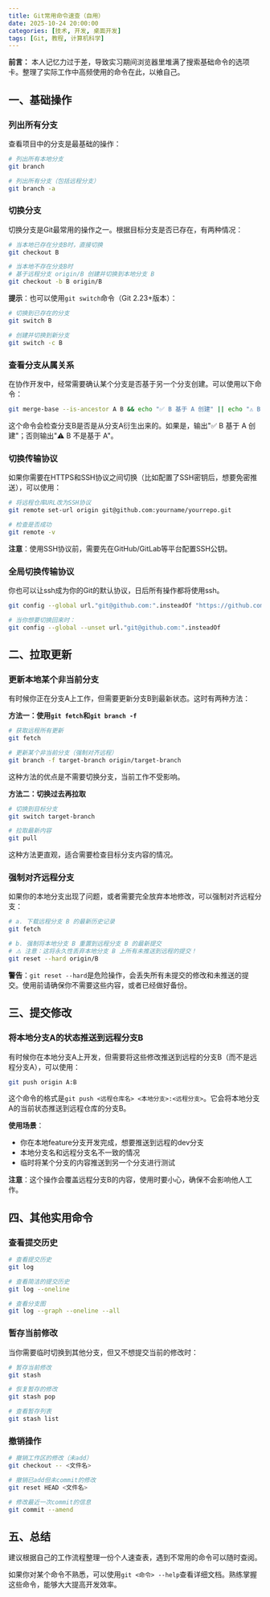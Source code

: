 ```yaml
---
title: Git常用命令速查（自用）
date: 2025-10-24 20:00:00
categories: [技术, 开发, 桌面开发]
tags: [Git, 教程, 计算机科学]
---
```


**前言：** 本人记忆力过于差，导致实习期间浏览器里堆满了搜索基础命令的选项卡。整理了实际工作中高频使用的命令在此，以飨自己。

<!--more-->

## 一、基础操作

### <b>列出所有分支</b>

查看项目中的分支是最基础的操作：

```sh
# 列出所有本地分支
git branch

# 列出所有分支（包括远程分支）
git branch -a
```

### <b>切换分支</b>

切换分支是Git最常用的操作之一。根据目标分支是否已存在，有两种情况：

```sh
# 当本地已存在分支B时，直接切换
git checkout B

# 当本地不存在分支B时
# 基于远程分支 origin/B 创建并切换到本地分支 B
git checkout -b B origin/B
```

**提示**：也可以使用`git switch`命令（Git 2.23+版本）：
```sh
# 切换到已存在的分支
git switch B

# 创建并切换到新分支
git switch -c B
```

### <b>查看分支从属关系</b>

在协作开发中，经常需要确认某个分支是否基于另一个分支创建。可以使用以下命令：

```sh
git merge-base --is-ancestor A B && echo "✅ B 基于 A 创建" || echo "⚠️ B 不是基于 A"
```

这个命令会检查分支B是否是从分支A衍生出来的。如果是，输出"✅ B 基于 A 创建"；否则输出"⚠️ B 不是基于 A"。

### <b>切换传输协议</b>

如果你需要在HTTPS和SSH协议之间切换（比如配置了SSH密钥后，想要免密推送），可以使用：

```sh
# 将远程仓库URL改为SSH协议
git remote set-url origin git@github.com:yourname/yourrepo.git

# 检查是否成功
git remote -v
```

**注意**：使用SSH协议前，需要先在GitHub/GitLab等平台配置SSH公钥。

### **全局切换传输协议**

你也可以让ssh成为你的Git的默认协议，日后所有操作都将使用ssh。

```sh
git config --global url."git@github.com:".insteadOf "https://github.com/"

# 当你想要切换回来时：
git config --global --unset url."git@github.com:".insteadOf
```

## 二、拉取更新

### <b>更新本地某个非当前分支</b>

有时候你正在分支A上工作，但需要更新分支B到最新状态。这时有两种方法：

**方法一：使用`git fetch`和`git branch -f`**

```sh
# 获取远程所有更新
git fetch

# 更新某个非当前分支（强制对齐远程）
git branch -f target-branch origin/target-branch
```

这种方法的优点是不需要切换分支，当前工作不受影响。

**方法二：切换过去再拉取**

```sh
# 切换到目标分支
git switch target-branch

# 拉取最新内容
git pull
```

这种方法更直观，适合需要检查目标分支内容的情况。

### <b>强制对齐远程分支</b>

如果你的本地分支出现了问题，或者需要完全放弃本地修改，可以强制对齐远程分支：

```sh
# a. 下载远程分支 B 的最新历史记录
git fetch

# b. 强制将本地分支 B 重置到远程分支 B 的最新提交
# ⚠️ 注意：这将永久性丢弃本地分支 B 上所有未推送到远程的提交！
git reset --hard origin/B
```

**警告**：`git reset --hard`是危险操作，会丢失所有未提交的修改和未推送的提交。使用前请确保你不需要这些内容，或者已经做好备份。

## 三、提交修改

### <b>将本地分支A的状态推送到远程分支B</b>

有时候你在本地分支A上开发，但需要将这些修改推送到远程的分支B（而不是远程分支A），可以使用：

```sh
git push origin A:B
```

这个命令的格式是`git push <远程仓库名> <本地分支>:<远程分支>`。它会将本地分支A的当前状态推送到远程仓库的分支B。

**使用场景**：
- 你在本地feature分支开发完成，想要推送到远程的dev分支
- 本地分支名和远程分支名不一致的情况
- 临时将某个分支的内容推送到另一个分支进行测试

**注意**：这个操作会覆盖远程分支B的内容，使用时要小心，确保不会影响他人工作。

## 四、其他实用命令

### <b>查看提交历史</b>

```sh
# 查看提交历史
git log

# 查看简洁的提交历史
git log --oneline

# 查看分支图
git log --graph --oneline --all
```

### <b>暂存当前修改</b>

当你需要临时切换到其他分支，但又不想提交当前的修改时：

```sh
# 暂存当前修改
git stash

# 恢复暂存的修改
git stash pop

# 查看暂存列表
git stash list
```

### <b>撤销操作</b>

```sh
# 撤销工作区的修改（未add）
git checkout -- <文件名>

# 撤销已add但未commit的修改
git reset HEAD <文件名>

# 修改最近一次commit的信息
git commit --amend
```

## 五、总结

建议根据自己的工作流程整理一份个人速查表，遇到不常用的命令可以随时查阅。

如果你对某个命令不熟悉，可以使用`git <命令> --help`查看详细文档。熟练掌握这些命令，能够大大提高开发效率。
